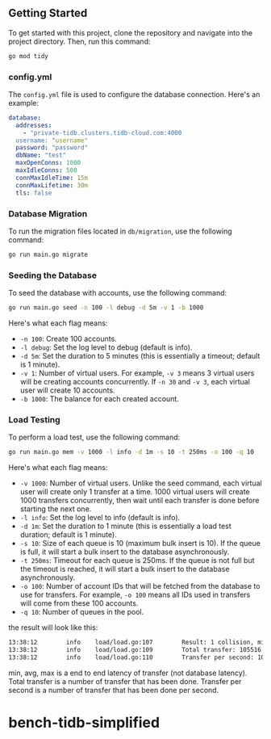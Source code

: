## Getting Started

To get started with this project, clone the repository and navigate into the project directory. Then, run this command:

```sh
go mod tidy
```

### config.yml

The `config.yml` file is used to configure the database connection. Here's an example:

```yml
database:
  addresses:
    - "private-tidb.clusters.tidb-cloud.com:4000
  username: "username"
  password: "password"
  dbName: "test"
  maxOpenConns: 1000
  maxIdleConns: 500
  connMaxIdleTime: 15m
  connMaxLifetime: 30m
  tls: false
```

### Database Migration

To run the migration files located in `db/migration`, use the following command:

```sh
go run main.go migrate
```

### Seeding the Database

To seed the database with accounts, use the following command:

```sh
go run main.go seed -n 100 -l debug -d 5m -v 1 -b 1000
```

Here's what each flag means:

* `-n 100`: Create 100 accounts.
* `-l debug`: Set the log level to debug (default is info).
* `-d 5m`: Set the duration to 5 minutes (this is essentially a timeout; default is 1 minute).
* `-v 1`: Number of virtual users. For example, `-v 3` means 3 virtual users will be creating accounts concurrently. If `-n 30` and `-v 3`, each virtual user will create 10 accounts.
* `-b 1000`: The balance for each created account.

### Load Testing

To perform a load test, use the following command:

```sh
go run main.go mem -v 1000 -l info -d 1m -s 10 -t 250ms -o 100 -q 10
```

Here's what each flag means:

* `-v 1000`: Number of virtual users. Unlike the seed command, each virtual user will create only 1 transfer at a time. 1000 virtual users will create 1000 transfers concurrently, then wait until each transfer is done before starting the next one.
* `-l info`: Set the log level to info (default is info).
* `-d 1m`: Set the duration to 1 minute (this is essentially a load test duration; default is 1 minute).
* `-s 10`: Size of each queue is 10 (maximum bulk insert is 10). If the queue is full, it will start a bulk insert to the database asynchronously.
* `-t 250ms`: Timeout for each queue is 250ms. If the queue is not full but the timeout is reached, it will start a bulk insert to the database asynchronously.
* `-o 100`: Number of account IDs that will be fetched from the database to use for transfers. For example, `-o 100` means all IDs used in transfers will come from these 100 accounts.
* `-q 10`: Number of queues in the pool.

the result will look like this:

```sh
13:38:12        info    load/load.go:107        Result: 1 collision, min: 96 ms, avg: 791 ms, max: 9815 ms
13:38:12        info    load/load.go:109        Total transfer: 105516
13:38:12        info    load/load.go:110        Transfer per second: 10551
```

min, avg, max is a end to end latency of transfer (not database latency).
Total transfer is a number of transfer that has been done.
Transfer per second is a number of transfer that has been done per second.
# bench-tidb-simplified
